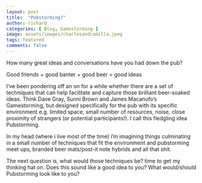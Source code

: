```yaml
---
layout: post
title:  "Pubstorming?"
author: richard
categories: [ Blog, Gamestorming ]
image: assets/images/charlesandcamilla.jpeg
tags: featured
comments: false
---
```


How many great ideas and conversations have you had down the pub?

Good friends + good banter + good beer = good ideas

I’ve been pondering off an on for a while whether there are a set of techniques that can help facilitate and capture those brilliant beer-soaked ideas. Think Dave Gray, Sunni Brown and James Macanufo’s Gamestorming, but designed specifically for the pub with its specific environment e.g. limited space, small number of resources, noise, close proximity of strangers (or potential participants!). I call this fledgling idea Pubstorming.

In my head (where i live most of the time) i’m imagining things culminating in a small number of techniques that fit the environment and pubstorming meet ups, branded beer mats/post-it note hybrids and all that shit.

The next question is, what would those techniques be? time to get my thinking hat on. Does this sound like a good idea to you? What would/should Pubstorming look like to you?
